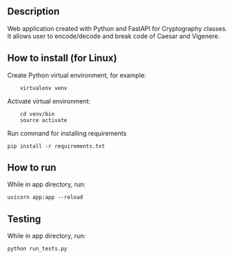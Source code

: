 ## Description

Web application created with Python and FastAPI for Cryptography classes. It allows user to encode/decode and break code of Caesar and Vigenere.



## How to install (for Linux)

Create Python virtual environment, for example:

        virtualenv venv

Activate virtual environment:

        cd venv/bin
        source activate

Run command for installing requirements

    pip install -r requirements.txt



## How to run

While in app directory, run:

    uvicorn app:app --reload



## Testing

While in app directory, run:

    python run_tests.py
    
